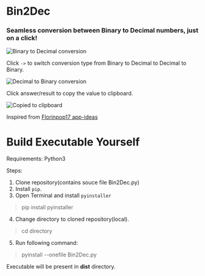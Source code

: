 # Bin2Dec
### Seamless conversion between Binary to Decimal numbers, just on a click!

![Binary to Decimal conversion](https://github.com/maddypie/Bin2Dec/blob/master/Example%20Images/Bin2Dec1.png)  

Click ```->``` to switch conversion type from Binary to Decimal to Decimal to Binary.

![Decimal to Binary conversion](https://github.com/maddypie/Bin2Dec/blob/master/Example%20Images/Bin2Dec2.png)

Click answer/result to copy the value to clipboard.

![Copied to clipboard](https://github.com/maddypie/Bin2Dec/blob/master/Example%20Images/Bin2Dce3.png)

Inspired from [Florinpop17 app-ideas](https://github.com/florinpop17/app-ideas)


# Build Executable Yourself

Requirements:
  Python3

Steps:
1. Clone repository(contains souce file Bin2Dec.py)
2. Install ```pip```.
3. Open Terminal and install ```pyinstaller```
  > pip install pyinstaller
4. Change directory to cloned repository(local).
  > cd directory
5. Run following command:
  > pyinstall --onefile Bin2Dec.py
  
Executable will be present in **dist** directory.
